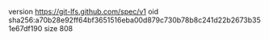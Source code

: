 version https://git-lfs.github.com/spec/v1
oid sha256:a70b28e92ff64bf3651516eba00d879c730b78b8c241d22b2673b351e67df190
size 808
